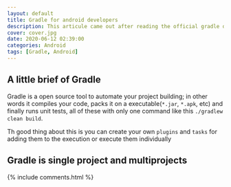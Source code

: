 ```yaml
---
layout: default
title: Gradle for android developers
description: This articule came out after reading the official gradle documentation and it helps me to understand more about the android studio project. 
cover: cover.jpg
date: 2020-06-12 02:39:00
categories: Android
tags: [Gradle, Android]
---
```


## A little brief of Gradle

Gradle is a open source tool to automate your project building; in other words it compiles your code, packs it on a executable(`*.jar`, `*.apk`, etc) and finally runs unit tests, all of these with only one command like this `./gradlew clean build`.

Th good thing about this is you can create your own `plugins` and `tasks` for adding them to the execution or execute them individually

## Gradle is single project and multiprojects

{% include comments.html %}
